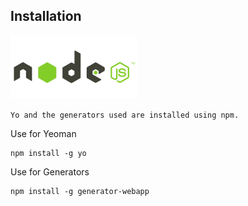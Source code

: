 ##  Installation

<img src="../resources/nodejs.png" alt="nodejs" style="width: 40%;"/>

```Yo and the generators used are installed using npm.```

Use for Yeoman

    npm install -g yo

Use for Generators

    npm install -g generator-webapp
